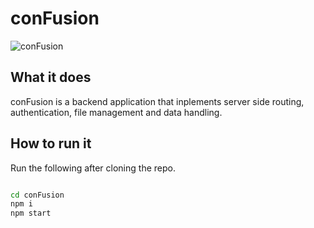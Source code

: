 # conFusion

![conFusion](https://www.google.com/url?sa=i&url=https%3A%2F%2Fwww.treehugger.com%2Fconfusion-good-for-you-learning-openness-4862744&psig=AOvVaw3r_9fF37o3wNk7omVBq0Ys&ust=1626625933438000&source=images&cd=vfe&ved=0CAoQjRxqFwoTCPib2PvD6vECFQAAAAAdAAAAABAD)

## What it does

conFusion is a backend application that inplements server side routing, authentication, file management and data handling.

## How to run it

Run the following after cloning the repo.

```bash

cd conFusion
npm i
npm start

```
